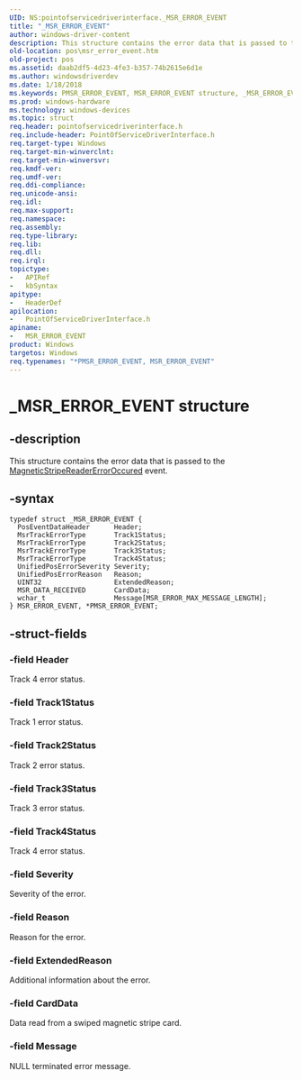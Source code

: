 ```yaml
---
UID: NS:pointofservicedriverinterface._MSR_ERROR_EVENT
title: "_MSR_ERROR_EVENT"
author: windows-driver-content
description: This structure contains the error data that is passed to the MagneticStripeReaderErrorOccured event.
old-location: pos\msr_error_event.htm
old-project: pos
ms.assetid: daab2df5-4d23-4fe3-b357-74b2615e6d1e
ms.author: windowsdriverdev
ms.date: 1/18/2018
ms.keywords: PMSR_ERROR_EVENT, MSR_ERROR_EVENT structure, _MSR_ERROR_EVENT, *PMSR_ERROR_EVENT, MSR_ERROR_EVENT, pos.msr_error_event, pointofservicedriverinterface/PMSR_ERROR_EVENT, PMSR_ERROR_EVENT structure pointer, pointofservicedriverinterface/MSR_ERROR_EVENT
ms.prod: windows-hardware
ms.technology: windows-devices
ms.topic: struct
req.header: pointofservicedriverinterface.h
req.include-header: PointOfServiceDriverInterface.h
req.target-type: Windows
req.target-min-winverclnt: 
req.target-min-winversvr: 
req.kmdf-ver: 
req.umdf-ver: 
req.ddi-compliance: 
req.unicode-ansi: 
req.idl: 
req.max-support: 
req.namespace: 
req.assembly: 
req.type-library: 
req.lib: 
req.dll: 
req.irql: 
topictype:
-	APIRef
-	kbSyntax
apitype:
-	HeaderDef
apilocation:
-	PointOfServiceDriverInterface.h
apiname:
-	MSR_ERROR_EVENT
product: Windows
targetos: Windows
req.typenames: "*PMSR_ERROR_EVENT, MSR_ERROR_EVENT"
---
```


# _MSR_ERROR_EVENT structure


## -description


This structure contains the error data that is passed to the <a href="https://msdn.microsoft.com/library/windows/hardware/dn772151">MagneticStripeReaderErrorOccured</a> event.


## -syntax


````
typedef struct _MSR_ERROR_EVENT {
  PosEventDataHeader      Header;
  MsrTrackErrorType       Track1Status;
  MsrTrackErrorType       Track2Status;
  MsrTrackErrorType       Track3Status;
  MsrTrackErrorType       Track4Status;
  UnifiedPosErrorSeverity Severity;
  UnifiedPosErrorReason   Reason;
  UINT32                  ExtendedReason;
  MSR_DATA_RECEIVED       CardData;
  wchar_t                 Message[MSR_ERROR_MAX_MESSAGE_LENGTH];
} MSR_ERROR_EVENT, *PMSR_ERROR_EVENT;
````


## -struct-fields




### -field Header

Track 4 error status.


### -field Track1Status

Track 1 error status.


### -field Track2Status

Track 2 error status.


### -field Track3Status

Track 3 error status.


### -field Track4Status

Track 4 error status.


### -field Severity

Severity of the error.


### -field Reason

Reason for the error.


### -field ExtendedReason

Additional information about the error.


### -field CardData

Data read from a swiped magnetic stripe card.


### -field Message

NULL terminated error message.


